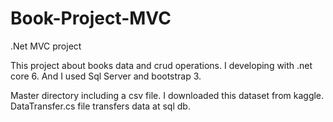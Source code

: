 # Book-Project-MVC
.Net MVC project 

This project about books data and crud operations. I developing with .net core 6.
And I used Sql Server and bootstrap 3. 

Master directory including a csv file. I downloaded this dataset from kaggle.
DataTransfer.cs file transfers data at sql db.


